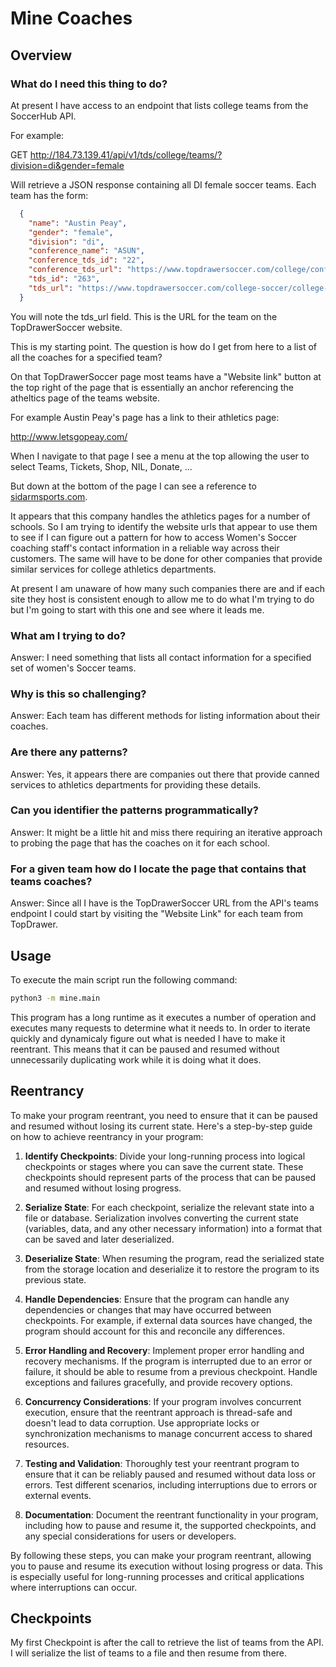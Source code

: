 # Mine Coaches

## Overview

### What do I need this thing to do?

At present I have access to an endpoint that lists college teams from the SoccerHub API.

For example:

GET http://184.73.139.41/api/v1/tds/college/teams/?division=di&gender=female

Will retrieve a JSON response containing all DI female soccer teams.  Each team has the
form:

```json
  {
    "name": "Austin Peay",
    "gender": "female",
    "division": "di",
    "conference_name": "ASUN",
    "conference_tds_id": "22",
    "conference_tds_url": "https://www.topdrawersoccer.com/college/conference/?genderId=&conferenceId=22&conferenceName=asun",
    "tds_id": "263",
    "tds_url": "https://www.topdrawersoccer.com/college-soccer/college-soccer-details/women/austin-peay/clgid-263"
  }
```

You will note the tds_url field.  This is the URL for the team on the TopDrawerSoccer website.

This is my starting point. The question is how do I get from here to a list of all the coaches for a specified team?

On that TopDrawerSoccer page most teams have a "Website link" button at the top right of the page that
is essentially an anchor referencing the atheltics page of the teams website.

For example Austin Peay's page has a link to their athletics page: 

http://www.letsgopeay.com/

When I navigate to that page I see a menu at the top allowing the user to select Teams, Tickets, Shop, NIL, Donate, ...

But down at the bottom of the page I can see a reference to [sidarmsports.com](https://sidearmsports.com/).

It appears that this company handles the athletics pages for a number of schools.  So I am trying to identify the
website urls that appear to use them to see if I can figure out a pattern for how to access Women's Soccer coaching
staff's contact information in a reliable way across their customers.  The same will have to be done for other 
companies that provide similar services for college athletics departments.

At present I am unaware of how many such companies there are and if each site they host is consistent enough to 
allow me to do what I'm trying to do but I'm going to start with this one and see where it leads me.


### What am I trying to do?

Answer: I need something that lists all contact information for a specified set of women's Soccer teams.

### Why is this so challenging?

Answer: Each team has different methods for listing information about their coaches.

### Are there any patterns?
Answer: Yes, it appears there are companies out there that provide canned services to athletics departments for providing these details.

### Can you identifier the patterns programmatically?

Answer: It might be a little hit and miss there requiring an iterative approach to probing the page that has the coaches on it for each school.

### For a given team how do I locate the page that contains that teams coaches?

Answer: Since all I have is the TopDrawerSoccer URL from the API's teams endpoint I could start by visiting the "Website Link" for each team from TopDrawer.


## Usage

To execute the main script run the following command:

```bash
python3 -m mine.main
```

This program has a long runtime as it executes a number of operation
and executes many requests to determine what it needs to. In order
to iterate quickly and dynamicaly figure out what is needed I have
to make it reentrant. This means that it can be paused and resumed
without unnecessarily duplicating work while it is doing what it does.

## Reentrancy

To make your program reentrant, you need to ensure that it can be paused and resumed without losing its current state. Here's a step-by-step guide on how to achieve reentrancy in your program:

1. **Identify Checkpoints**:
   Divide your long-running process into logical checkpoints or stages where you can save the current state. These checkpoints should represent parts of the process that can be paused and resumed without losing progress.

2. **Serialize State**:
   For each checkpoint, serialize the relevant state into a file or database. Serialization involves converting the current state (variables, data, and any other necessary information) into a format that can be saved and later deserialized.

3. **Deserialize State**:
   When resuming the program, read the serialized state from the storage location and deserialize it to restore the program to its previous state.

4. **Handle Dependencies**:
   Ensure that the program can handle any dependencies or changes that may have occurred between checkpoints. For example, if external data sources have changed, the program should account for this and reconcile any differences.

5. **Error Handling and Recovery**:
   Implement proper error handling and recovery mechanisms. If the program is interrupted due to an error or failure, it should be able to resume from a previous checkpoint. Handle exceptions and failures gracefully, and provide recovery options.

6. **Concurrency Considerations**:
   If your program involves concurrent execution, ensure that the reentrant approach is thread-safe and doesn't lead to data corruption. Use appropriate locks or synchronization mechanisms to manage concurrent access to shared resources.

7. **Testing and Validation**:
   Thoroughly test your reentrant program to ensure that it can be reliably paused and resumed without data loss or errors. Test different scenarios, including interruptions due to errors or external events.

8. **Documentation**:
   Document the reentrant functionality in your program, including how to pause and resume it, the supported checkpoints, and any special considerations for users or developers.

By following these steps, you can make your program reentrant, allowing you to pause and resume its execution without losing progress or data. This is especially useful for long-running processes and critical applications where interruptions can occur.


## Checkpoints

My first Checkpoint is after the call to retrieve the list of teams from the API.  I will serialize the list of teams to a file and then resume from there.
